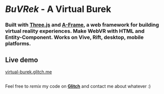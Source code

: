 # *BuVRek* - A Virtual Burek

### Built with [Three.js](https://threejs.org/) and [A-Frame](https://aframe.io), a web framework for building virtual reality experiences. Make WebVR with HTML and Entity-Component. Works on Vive, Rift, desktop, mobile platforms.



## Live demo
[virtual-burek.glitch.me](https://virtual-burek.glitch.me)

## 
Feel free to *remix* my code on **[Glitch](https://glitch.com/edit/#!/virtual-burek)** and contact me about whatever :)


